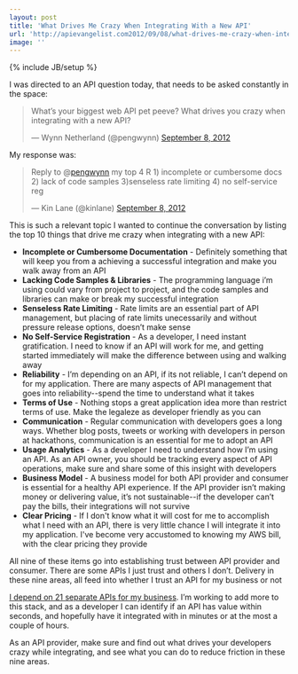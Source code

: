 ```yaml
---
layout: post
title: 'What Drives Me Crazy When Integrating With a New API'
url: 'http://apievangelist.com2012/09/08/what-drives-me-crazy-when-integrating-with-a-new-api/'
image: ''
---
```

{% include JB/setup %}
<p>
     I was directed to an API question today, that needs to be asked constantly in the space:
</p>
<blockquote >
     <p>
          What’s your biggest web API pet peeve? What drives you crazy when integrating with a new API?
     </p>— Wynn Netherland (@pengwynn) <a href="https://twitter.com/pengwynn/status/244460963586273280">September 8, 2012</a>
</blockquote>
<p>
     My response was:
</p>
<blockquote >
     <p>
          Reply to @<a href="https://twitter.com/pengwynn">pengwynn</a> my top 4 R 1) incomplete or cumbersome docs 2) lack of code samples 3)senseless rate limiting 4) no self-service reg
     </p>— Kin Lane (@kinlane) <a href="https://twitter.com/kinlane/status/244493586215870465">September 8, 2012</a>
</blockquote>
<p>
     This is such a relevant topic I wanted to continue the conversation by listing the top 10 things that drive me crazy when integrating with a new API:
</p>
<ul >
     <li>
          <strong>Incomplete or Cumbersome Documentation</strong> - Definitely something that will keep you from a achieving a successful integration and make you walk away from an API
     </li>
     <li>
          <strong>Lacking Code Samples &amp; Libraries</strong> - The programming language i’m using could vary from project to project, and the code samples and libraries can make or break my successful integration
     </li>
     <li>
          <strong>Senseless Rate Limiting</strong> - Rate limits are an essential part of API management, but placing of rate limits unecessarily and without pressure release options, doesn’t make sense
     </li>
     <li>
          <strong>No Self-Service Registration</strong> - As a developer, I need instant gratification. I need to know if an API will work for me, and getting started immediately will make the difference between using and walking away
     </li>
     <li>
          <strong>Reliability</strong> - I’m depending on an API, if its not reliable, I can’t depend on for my application. There are many aspects of API management that goes into reliability--spend the time to understand what it takes
     </li>
     <li>
          <strong>Terms of Use</strong> - Nothing stops a great application idea more than restrict terms of use. Make the legaleze as developer friendly as you can
     </li>
     <li>
          <strong>Communication</strong> - Regular communication with developers goes a long ways. Whether blog posts, tweets or working with developers in person at hackathons, communication is an essential for me to adopt an API
     </li>
     <li>
          <strong>Usage Analytics</strong> - As a developer I need to understand how I’m using an API. As an API owner, you should be tracking every aspect of API operations, make sure and share some of this insight with developers
     </li>
     <li>
          <strong>Business Model</strong> - A business model for both API provider and consumer is essential for a healthy API experience. If the API provider isn’t making money or delivering value, it’s not sustainable--if the developer can’t pay the bills, their integrations will not survive
     </li>
     <li>
          <strong>Clear Pricing</strong> - If I don't know what it will cost for me to accomplish what I need with an API, there is very little chance I will integrate it into my application. I've become very accustomed to knowing my AWS bill, with the clear pricing they provide
     </li>
</ul>
<p>
     All nine of these items go into establishing trust between API provider and consumer. There are some APIs I just trust and others I don’t. Delivery in these nine areas, all feed into whether I trust an API for my business or not
</p>
<ul ></ul>
<p>
     <a title="I depend on 21 separate APIs for my business" href="http://apievangelist.com/2012/08/02/the-apis-that-i-depend-on-for-my-business/">I depend on 21 separate APIs for my business</a>. I’m working to add more to this stack, and as a developer I can identify if an API has value within seconds, and hopefully have it integrated with in minutes or at the most a couple of hours.  
</p>
<p>
     As an API provider, make sure and find out what drives your developers crazy while integrating, and see what you can do to reduce friction in these nine areas.  
</p>
